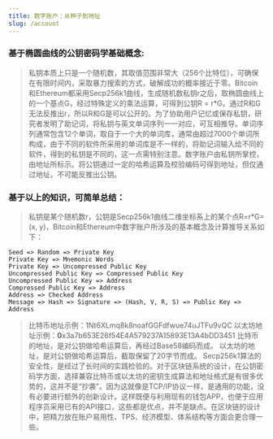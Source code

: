 ```yaml
---
title: 数字账户：从种子到地址
slug: /account
---
```


### 基于椭圆曲线的公钥密码学基础概念:

>私钥本质上只是一个随机数，其取值范围非常大（256个比特位），可确保在有限时间内，采取暴力搜索的方式，破解成功的概率接近于零。Bitcoin和Ethereum都采用Secp256k1曲线，生成随机数私钥r之后，取椭圆曲线上的一个基点G，经过特殊定义的乘法运算，可得到公钥R = r*G。通过R和G无法反推出r，所以R和G是可以公开的。为了协助用户记忆或保存私钥，研究者发明了助记词，将私钥与英文单词序列一一对应，可互相推导。单词序列通常包含12个单词，取自于一个大的单词库，通常由超过7000个单词所构成，由于不同的软件所采用的单词库是不一样的，将助记词输入给不同的软件，得到的私钥是不同的，这一点需特别注意。数字账户由私钥所掌控，由地址所标示。将公钥通过一定的哈希运算及校验编码可得到地址，但仅通过地址，不可能反推出公钥。

### 基于以上的知识，可简单总结：

>私钥是某个随机数r，公钥是Secp256k1曲线二维坐标系上的某个点R=r*G=(x, y)，Bitcoin和Ethereum中数字账户所涉及的基本概念及计算推导关系如下：

```
Seed => Random => Private Key
Private Key => Mnemonic Words
Private Key => Uncompressed Public Key
Uncompressed Public Key => Compressed Public Key
Uncompressed Public Key => Address
Compressed Public Key => Address 
Address => Checked Address
Message => Hash => Signature => (Hash, V, R, S) => Public Key => Address
```
>比特币地址示例：1Nt6XLmq8k8noafGGFdfwue74uJTFu9vQC
以太坊地址示例：**0**x3a7b653E26f54E4A579237A15893E13A4bDD3451
比特币的地址，是对公钥做哈希运算后，再经过Base58编码而成。
以太坊的地址，是对公钥做哈希运算后，截取保留了20字节而成。
Secp256k1算法的安全性，是经过了长时间的实践检验的。对于区块链系统的设计，在公钥密码学方面，选择兼容比特币或以太坊的密钥生成算法和地址格式是有很多优势的，这并不是“抄袭”。因为这就像是TCP/IP协议一样，是通用的功能，没有必要进行额外的创新设计。这样既便与利用现有的钱包APP，也便于应用程序员采用已有的API接口，这些都是优点，并不是缺点。在区块链的设计中，把精力放在账户易用性、TPS、经济模型、体系结构等方面会更合理一些。
